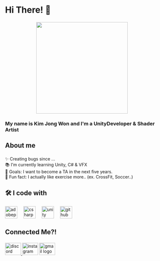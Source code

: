 
###

<h1 align="left">Hi There! 👋</h1>

###

<div align="center">
  <img src= "https://media.tenor.com/A-xepNszV9YAAAAj/ai-bot.gif](https://media.tenor.com/A-xepNszV9YAAAAj/ai-bot.gif" width="300"><br>
</div>

<h3 align="left">My name is Kim Jong Won and I'm a UnityDeveloper & Shader Artist</h3>

###

<h2 align="left">About me</h2>

###

<p align="left">✨ Creating bugs since ...<br>📚 I'm currently learning Unity, C# & VFX<br>🎯 Goals: I want to become a TA in the next five years.<br>🎲 Fun fact: I actually like exercise more.. (ex. CrossFit, Soccer..)</p>

###

<h2 align="left">🛠️ I code with</h2>

###

<div align="left">
  <img src="https://skillicons.dev/icons?i=ps" height="40" alt="adobephotoshop logo"  />
  <img width="12" />
  <img src="https://skillicons.dev/icons?i=cs" height="40" alt="csharp logo"  />
  <img width="12" />
  <img src="https://skillicons.dev/icons?i=unity" height="40" alt="unity logo"  />
  <img width="12" />
  <img src="https://skillicons.dev/icons?i=github" height="40" alt="github logo"  />
</div>

###

<h2 align="left">Connected Me?!</h2>

###

<div align="left">
  <a href="https://discord.gg/qt5HsPJh" target="_blank">
    <img src="https://raw.githubusercontent.com/maurodesouza/profile-readme-generator/master/src/assets/icons/social/discord/default.svg" width="52" height="40" alt="discord logo"  />
  </a>
  <img src="https://raw.githubusercontent.com/maurodesouza/profile-readme-generator/master/src/assets/icons/social/instagram/default.svg" width="52" height="40" alt="instagram logo"  />
  <a href="jon9831@naver.com" target="_blank">
    <img src="https://raw.githubusercontent.com/maurodesouza/profile-readme-generator/master/src/assets/icons/social/gmail/default.svg" width="52" height="40" alt="gmail logo"  />
  </a>
</div>

###
